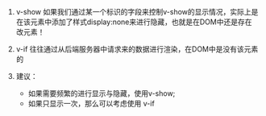 1. v-show 如果我们通过某一个标识的字段来控制v-show的显示情况，实际上是在该元素中添加了样式display:none来进行隐藏，也就是在DOM中还是存在改元素！
2. v-if 往往通过从后端服务器中请求来的数据进行渲染，在DOM中是没有该元素的

3. 建议：
    - 如果需要频繁的进行显示与隐藏，使用v-show;
    - 如果只显示一次，那么可以考虑使用 v-if